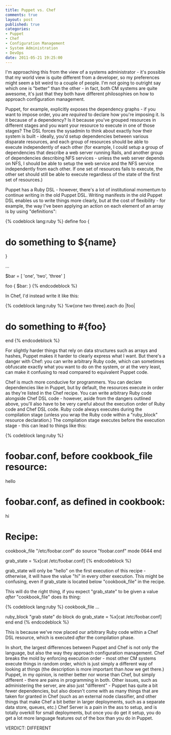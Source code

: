 ```yaml
---
title: Puppet vs. Chef
comments: true
layout: post
published: true
categories:
- Puppet
- Chef
- Configuration Management
- System Administration
- DevOps
date: 2011-05-21 19:25:00
---
```


I'm approaching this from the view of a systems administrator - it's possible that
my world view is quite different from a developer, so my preferences might seem
a bit weird to a couple of people.  I'm not going to outright say which one is
"better" than the other - in fact, both CM systems are quite awesome, it's just that
they both have different philosophies on how to approach configuration management.

Puppet, for example, explicitly exposes the dependency graphs - if you want to
impose order, you are *required* to declare how you're imposing it.  Is it
because of a dependency?  Is it because you've grouped resources in different
stages and you want your resource to execute in one of those stages?  The DSL
forces the sysadmin to think about exactly how their system is built - ideally,
you'd setup dependencies between various disparate resources, and each group
of resources should be able to execute independently of each other (for example,
I could setup a group of dependencies that describe a web server running Rails,
and another group of dependencies describing NFS services - unless the web server
depends on NFS, I should be able to setup the web service and the NFS service
independently from each other. If one set of resources fails to execute, the other
set should still be able to execute regardless of the state of the first set of
resources.)

Puppet has a Ruby DSL - however, there's a lot of institutional momentum to continue
writing in the old Puppet DSL.  Writing manifests in the old Puppet DSL enables
us to write things more clearly, but at the cost of flexibility - for example,
the way I've been applying an action on each element of an array is by using
"definitions":

{% codeblock lang:ruby %}
define foo {
  # do something to ${name}
}

...

$bar = [ 'one', 'two', 'three' ]

foo { $bar: }
{% endcodeblock %}

In Chef, I'd instead write it like this:

{% codeblock lang:ruby %}
%w{one two three}.each do |foo|
  # do something to #{foo}
end
{% endcodeblock %}

For slightly harder things that rely on data structures such as arrays and hashes,
Puppet makes it harder to clearly express what I want.  But there's a danger
with Chef: you can write arbitrary Ruby code, which can sometimes obfuscate exactly
what you want to do on the system, or at the very least, can make it confusing to
read compared to equivalent Puppet code.

Chef is much more conducive for programmers.  You can declare dependencies like
in Puppet, but by default, the resources execute in order as they're listed in
the Chef recipe.  You can write arbitrary Ruby code alongside Chef DSL code -
however, aside from the dangers outlined above, you'll also have to be very careful
about the execution order of Ruby code and Chef DSL code.  Ruby code always executes
during the compilation stage (unless you wrap the Ruby code within a "ruby_block"
resource declaration.)  The compilation stage executes before the execution stage -
this can lead to things like this:

{% codeblock lang:ruby %}
# foobar.conf, before cookbook_file resource:
hello

# foobar.conf, as defined in cookbook:
hi

# Recipe:
cookbook_file "/etc/foobar.conf" do
  source "foobar.conf"
  mode 0644
end

grab_state = %x[cat /etc/foobar.conf]
{% endcodeblock %}

grab_state will only be "hello" on the first execution of this recipe - otherwise,
it will have the value "hi" in every other execution.  This might be confusing,
even if grab_state is located below "cookbook_file" in the recipe.

This will do the right thing, if you expect "grab_state" to be given a value *after*
"cookbook_file" does its thing:

{% codeblock lang:ruby %}
cookbook_file ...

ruby_block "grab state" do
  block do
    grab_state = %x[cat /etc/foobar.conf]
  end
end
{% endcodeblock %}

This is because we've now placed our arbitrary Ruby code within a Chef DSL resource,
which is executed *after* the compilation phase.

In short, the largest differences between Puppet and Chef is not only the language,
but also the way they approach configuration management.  Chef breaks the mold
by enforcing execution order - most other CM systems execute things
in random order, which is just simply a different way of looking at things
(the description is more important than *how* we get there.)  Puppet, in my
opinion, is neither better nor worse than Chef, but simply different - there
are pains in programming in both.  Other issues, such as administering the server,
are also just "different" - Puppet has quite a bit fewer dependencies, but also
doesn't come with as many things that are taken for granted in Chef (such as
an external node classifier, and other things that make Chef a bit better
in larger deployments, such as a separate data store, queues, etc.)  Chef Server
is a pain in the ass to setup, and is totally overkill for small deployments,
but once you do get it setup, you do get a lot more language features out of
the box than you do in Puppet.

VERDICT: DIFFERENT
